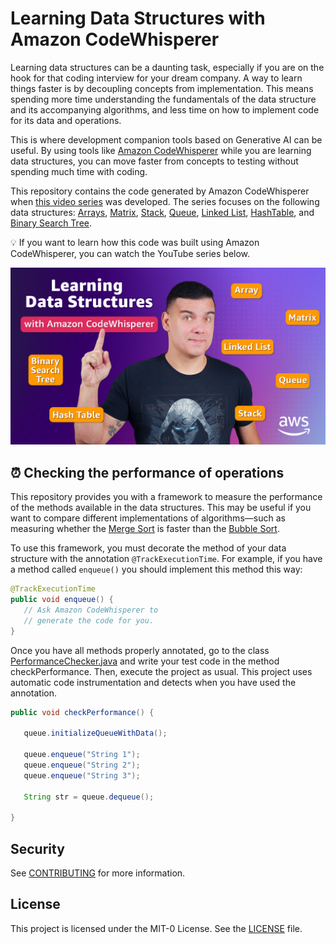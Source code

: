 # Learning Data Structures with Amazon CodeWhisperer

Learning data structures can be a daunting task, especially if you are on the hook for that coding interview for your dream company. A way to learn things faster is by decoupling concepts from implementation. This means spending more time understanding the fundamentals of the data structure and its accompanying algorithms, and less time on how to implement code for its data and operations.

This is where development companion tools based on Generative AI can be useful. By using tools like [Amazon CodeWhisperer](https://docs.aws.amazon.com/codewhisperer/latest/userguide/what-is-cwspr.html) while you are learning data structures, you can move faster from concepts to testing without spending much time with coding.

This repository contains the code generated by Amazon CodeWhisperer when [this video series](https://www.youtube.com/playlist?list=PL5bUlblGfe0IOZEW8KBAzc1bCW8UcarAD) was developed. The series focuses on the following data structures: [Arrays](https://en.wikipedia.org/wiki/Array_(data_structure)), [Matrix](https://en.wikipedia.org/wiki/Matrix_(mathematics)), [Stack](https://en.wikipedia.org/wiki/Stack_(abstract_data_type)), [Queue](https://en.wikipedia.org/wiki/Queue_(abstract_data_type)), [Linked List](https://en.wikipedia.org/wiki/Linked_list), [HashTable](https://en.wikipedia.org/wiki/Hash_table), and [Binary Search Tree](https://en.wikipedia.org/wiki/Binary_search_tree).

💡 If you want to learn how this code was built using Amazon CodeWhisperer, you can watch the YouTube series below.

[![Learning Data Structures with Amazon CodeWhisperer](images/yt-series-thumbnail.png)](https://www.youtube.com/watch?v=oAciet0gDvs&list=PL5bUlblGfe0IOZEW8KBAzc1bCW8UcarAD&index=1)

## ⏰ Checking the performance of operations

This repository provides you with a framework to measure the performance of the methods available in the data structures. This may be useful if you want to compare different implementations of algorithms—such as measuring whether the [Merge Sort](https://en.wikipedia.org/wiki/Merge_sort) is faster than the [Bubble Sort](https://en.wikipedia.org/wiki/Bubble_sort).

To use this framework, you must decorate the method of your data structure with the annotation `@TrackExecutionTime`. For example, if you have a method called `enqueue()` you should implement this method this way:

```java
@TrackExecutionTime
public void enqueue() {
   // Ask Amazon CodeWhisperer to
   // generate the code for you.
}
```

Once you have all methods properly annotated, go to the class [PerformanceChecker.java](./src/main/java/code/buildon/aws/codewhisperer/PerformanceChecker.java) and write your test code in the method checkPerformance. Then, execute the project as usual. This project uses automatic code instrumentation and detects when you have used the annotation.

```java
public void checkPerformance() {

   queue.initializeQueueWithData();

   queue.enqueue("String 1");
   queue.enqueue("String 2");
   queue.enqueue("String 3");
   
   String str = queue.dequeue();

}
```

## Security

See [CONTRIBUTING](CONTRIBUTING.md#security-issue-notifications) for more information.

## License

This project is licensed under the MIT-0 License. See the [LICENSE](./LICENSE) file.
